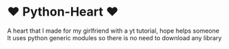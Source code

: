 # ❤️ Python-Heart ❤️ 
A heart that I made for my girlfriend with a yt tutorial, hope helps someone
It uses python generic modules so there is no need to download any library
